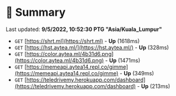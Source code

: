 # 📖 Summary
Last updated: **9/5/2022, 10:52:30 PTG "Asia/Kuala_Lumpur"**

- `GET` [https://shrt.ml](https://shrt.ml) - **Up** (1618ms)
- `GET` [https://hst.aytea.ml/](https://hst.aytea.ml/) - **Up** (328ms)
- `GET` [https://color.aytea.ml/4b31d6.png](https://color.aytea.ml/4b31d6.png) - **Up** (1471ms)
- `GET` [https://memeapi.aytea14.repl.co/gimme](https://memeapi.aytea14.repl.co/gimme) - **Up** (349ms)
- `GET` [https://teledrivemy.herokuapp.com/dashboard](https://teledrivemy.herokuapp.com/dashboard) - **Up** (213ms)

